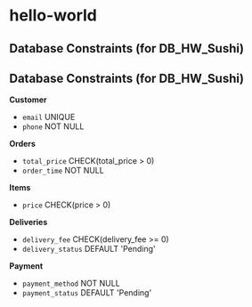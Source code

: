 # hello-world 

## Database Constraints (for DB_HW_Sushi)

## Database Constraints (for DB_HW_Sushi)

**Customer**
- `email` UNIQUE
- `phone` NOT NULL

**Orders**
- `total_price` CHECK(total_price > 0)
- `order_time` NOT NULL

**Items**
- `price` CHECK(price > 0)

**Deliveries**
- `delivery_fee` CHECK(delivery_fee >= 0)
- `delivery_status` DEFAULT 'Pending'

**Payment**
- `payment_method` NOT NULL
- `payment_status` DEFAULT 'Pending'
